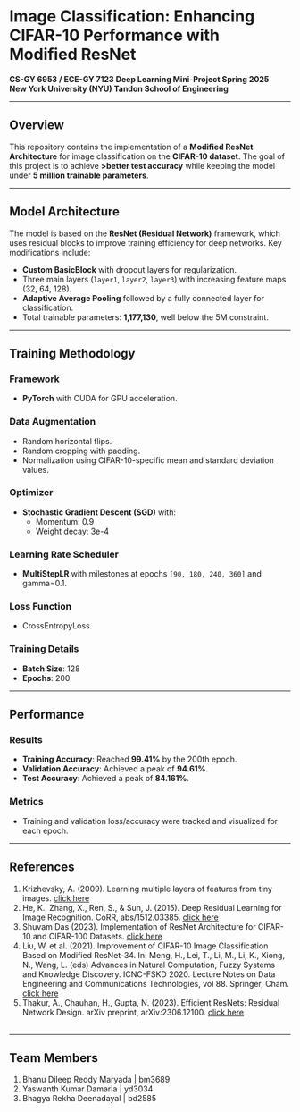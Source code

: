 # Image Classification: Enhancing CIFAR-10 Performance with Modified ResNet

**CS-GY 6953 / ECE-GY 7123 Deep Learning Mini-Project Spring 2025**  
**New York University (NYU) Tandon School of Engineering**

---

## Overview

This repository contains the implementation of a **Modified ResNet Architecture** for image classification on the **CIFAR-10 dataset**. The goal of this project is to achieve **>better test accuracy** while keeping the model under **5 million trainable parameters**.

---

## Model Architecture

The model is based on the **ResNet (Residual Network)** framework, which uses residual blocks to improve training efficiency for deep networks. Key modifications include:
- **Custom BasicBlock** with dropout layers for regularization.
- Three main layers (`layer1`, `layer2`, `layer3`) with increasing feature maps (32, 64, 128).
- **Adaptive Average Pooling** followed by a fully connected layer for classification.
- Total trainable parameters: **1,177,130**, well below the 5M constraint.

---

## Training Methodology

### **Framework**
- **PyTorch** with CUDA for GPU acceleration.

### **Data Augmentation**
- Random horizontal flips.
- Random cropping with padding.
- Normalization using CIFAR-10-specific mean and standard deviation values.

### **Optimizer**
- **Stochastic Gradient Descent (SGD)** with:
  - Momentum: 0.9
  - Weight decay: 3e-4

### **Learning Rate Scheduler**
- **MultiStepLR** with milestones at epochs `[90, 180, 240, 360]` and gamma=0.1.

### **Loss Function**
- CrossEntropyLoss.

### **Training Details**
- **Batch Size**: 128
- **Epochs**: 200

---

## Performance

### **Results**
- **Training Accuracy**: Reached **99.41%** by the 200th epoch.
- **Validation Accuracy**: Achieved a peak of **94.61%**.
- **Test Accuracy**: Achieved a peak of **84.161%**.

### **Metrics**
- Training and validation loss/accuracy were tracked and visualized for each epoch.

---

## References

1. Krizhevsky, A. (2009). Learning multiple layers of features from tiny images. [click here](https://www.cs.toronto.edu/~kriz/cifar.html)
2. He, K., Zhang, X., Ren, S., & Sun, J. (2015). Deep Residual Learning for Image Recognition. CoRR, abs/1512.03385. [click here](https://doi.org/10.48550/arXiv.1512.03385)
3. Shuvam Das (2023). Implementation of ResNet Architecture for CIFAR-10 and CIFAR-100 Datasets. [click here](https://medium.com/deepkapha-notes/tagged/architecture)
4. Liu, W. et al. (2021). Improvement of CIFAR-10 Image Classification Based on Modified ResNet-34. In: Meng, H., Lei, T., Li, M., Li, K., Xiong, N., Wang, L. (eds) Advances in Natural Computation, Fuzzy Systems and Knowledge Discovery. ICNC-FSKD 2020. Lecture Notes on Data Engineering and Communications Technologies, vol 88. Springer, Cham. [click here](https://doi.org/10.1007/978-3-030-70665-4_68)
5. Thakur, A., Chauhan, H., Gupta, N. (2023). Efficient ResNets: Residual Network Design. arXiv preprint, arXiv:2306.12100. [click here](https://arxiv.org/abs/2306.12100)
<br /> <br />

---

## Team Members
1. Bhanu Dileep Reddy Maryada | bm3689 <br />
2. Yaswanth Kumar Damarla | yd3034 <br />
3. Bhagya Rekha Deenadayal | bd2585 <br />
